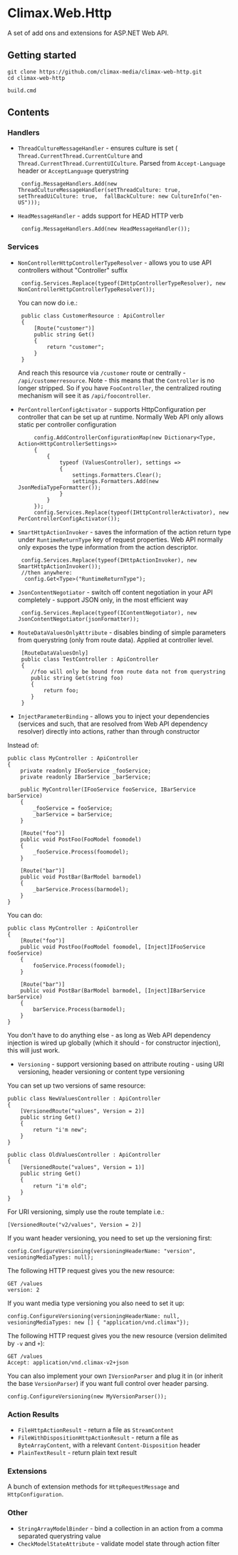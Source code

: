 # Climax.Web.Http

A set of add ons and extensions for ASP.NET Web API.

## Getting started

    git clone https://github.com/climax-media/climax-web-http.git
    cd climax-web-http

    build.cmd

## Contents

### Handlers

 - `ThreadCultureMessageHandler` - ensures culture is set (` Thread.CurrentThread.CurrentCulture` and `Thread.CurrentThread.CurrentUICulture`. Parsed from `Accept-Language` header or `AcceptLanguage` querystring
 
        config.MessageHandlers.Add(new ThreadCultureMessageHandler(setThreadCulture: true, setThreadUiCulture: true,  fallBackCulture: new CultureInfo("en-US")));
 
 - `HeadMessageHandler` - adds support for HEAD HTTP verb
 
        config.MessageHandlers.Add(new HeadMessageHandler());
 
### Services

 - `NonControllerHttpControllerTypeResolver` - allows you to use API controllers without "Controller" suffix
 
        config.Services.Replace(typeof(IHttpControllerTypeResolver), new NonControllerHttpControllerTypeResolver());
 
    You can now do i.e.:
    
        public class CustomerResource : ApiController
        {
            [Route("customer")]
            public string Get()
            {
                return "customer";
            }
        }
    
    And reach this resource via `/customer` route or centrally - `/api/customerresource`.
    Note - this means that the `Controller` is no longer stripped. So if you have `FooController`, the centralized routing mechanism will see it as `/api/foocontroller`.
 
 - `PerControllerConfigActivator` - supports HttpConfiguration per controller that can be set up at runtime. Normally Web API only allows static per controller configuration
 
            config.AddControllerConfigurationMap(new Dictionary<Type, Action<HttpControllerSettings>>
            {
                {
                    typeof (ValuesController), settings =>
                    {
                        settings.Formatters.Clear();
                        settings.Formatters.Add(new JsonMediaTypeFormatter());
                    }
                }
            });
            config.Services.Replace(typeof(IHttpControllerActivator), new PerControllerConfigActivator());
 
 - `SmartHttpActionInvoker` - saves the information of the action return type under `RuntimeReturnType` key of request properties. Web API normally only exposes the type information from the action descriptor.
 
        config.Services.Replace(typeof(IHttpActionInvoker), new SmartHttpActionInvoker());
        //then anywhere:
         config.Get<Type>("RuntimeReturnType");
 
 - `JsonContentNegotiator` - switch off content negotiation in your API completely - support JSON only, in the most efficient way
 
        config.Services.Replace(typeof(IContentNegotiator), new JsonContentNegotiator(jsonFormatter));
 
 - `RouteDataValuesOnlyAttribute` - disables binding of simple parameters from querystring (only from route data). Applied at controller level.
 
        [RouteDataValuesOnly]
        public class TestController : ApiController
        {
           //foo will only be bound from route data not from querystring
           public string Get(string foo)
           {
               return foo;
           }
        }
 
 - `InjectParameterBinding` - allows you to inject your dependencies (services and such, that are resolved from Web API dependency resolver) directly into actions, rather than through constructor

Instead of:
    
    public class MyController : ApiController
    {
        private readonly IFooService _fooService;
        private readonly IBarService _barService;

        public MyController(IFooService fooService, IBarService barService)
        {
            _fooService = fooService;
            _barService = barService;
        }

        [Route("foo")]
        public void PostFoo(FooModel foomodel)
        {
            _fooService.Process(foomodel);
        }

        [Route("bar")]
        public void PostBar(BarModel barmodel)
        {
            _barService.Process(barmodel);
        }
    }
    
You can do:

    public class MyController : ApiController
    {
        [Route("foo")]
        public void PostFoo(FooModel foomodel, [Inject]IFooService fooService)
        {
            fooService.Process(foomodel);
        }

        [Route("bar")]
        public void PostBar(BarModel barmodel, [Inject]IBarService barService)
        {
            barService.Process(barmodel);
        }
    }

You don't have to do anything else - as long as Web API dependency injection is wired up globally (which it should - for constructor injection), this will just work.

 - `Versioning` - support versioning based on attribute routing - using URI versioning, header versioning or content type versioning
 
 You can set up two versions of same resource:
 
    public class NewValuesController : ApiController
    {
        [VersionedRoute("values", Version = 2)]
        public string Get()
        {
            return "i'm new";
        }
    }

    public class OldValuesController : ApiController
    {
        [VersionedRoute("values", Version = 1)]
        public string Get()
        {
            return "i'm old";
        }
    }
 
 For URI versioning, simply use the route template i.e.:
 
    [VersionedRoute("v2/values", Version = 2)]
 
 If you want header versioning, you need to set up the versioning first:
    
    config.ConfigureVersioning(versioningHeaderName: "version", vesioningMediaTypes: null);

 The following HTTP request gives you the new resource:
 
    GET /values
    version: 2
    
 If you want media type versioning you also need to set it up:
 
    config.ConfigureVersioning(versioningHeaderName: null, vesioningMediaTypes: new [] { "application/vnd.climax"});
 
 The following HTTP request gives you the new resource (version delimited by `-v` and `+`):
 
    GET /values
    Accept: application/vnd.climax-v2+json

 You can also implement your own `IVersionParser` and plug it in (or inherit the base `VersionParser`) if you want full control over header parsing.
 
    config.ConfigureVersioning(new MyVersionParser());
 
### Action Results
 
 - `FileHttpActionResult` - return a file as `StreamContent`
 - `FileWithDispositionHttpActionResult` - return a file as `ByteArrayContent`, with a relevant `Content-Disposition` header
 - `PlainTextResult` - return plain text result
 
### Extensions
 
A bunch of extension methods for `HttpRequestMessage` and `HttpConfiguration`.

### Other

 - `StringArrayModelBinder` - bind a collection in an action from a comma separated querystring value
 - `CheckModelStateAttribute` - validate model state through action filter
